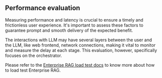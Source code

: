 ## Performance evaluation

Measuring performance and latency is crucial to ensure a timely and frictionless user experience. It's important to assess these factors to guarantee prompt and smooth delivery of the expected benefit.

The interactions with LLM may have several layers between the user and the LLM, like web frontend, network connections, making it vital to monitor and measure the delay at each stage. This evaluation, however, specifically focuses on the orchestrator.

Please refer to the [Enterprise RAG load test docs](https://github.com/Azure/GPT-RAG/blob/main/docs/LOADTEST.md) to know more about how to load test Enterprise RAG.